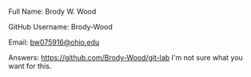 Full Name: Brody W. Wood

GitHub Username: Brody-Wood 

Email: bw075916@ohio.edu

Answers: https://github.com/Brody-Wood/git-lab I'm not sure what you want for this.